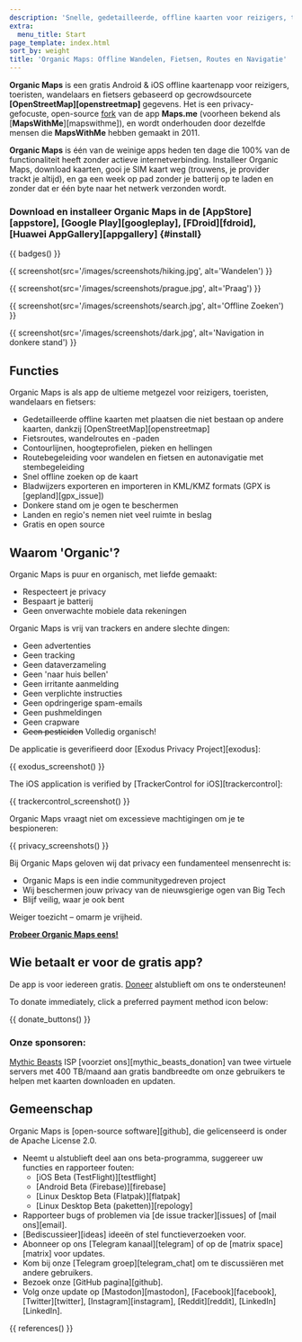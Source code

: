 ```yaml
---
description: 'Snelle, gedetailleerde, offline kaarten voor reizigers, toeristen, automobilisten, wandelaars, en fietsers gemaakt door de oprichters van de app MapsWithMe (Maps.Me).'
extra:
  menu_title: Start
page_template: index.html
sort_by: weight
title: 'Organic Maps: Offline Wandelen, Fietsen, Routes en Navigatie'
---
```


**Organic Maps** is een gratis Android & iOS offline kaartenapp voor reizigers, toeristen, wandelaars en fietsers gebaseerd op gecrowdsourcete **[OpenStreetMap][openstreetmap]** gegevens. Het is een privacy-gefocuste, open-source [fork][fork] van de app **Maps.me** (voorheen bekend als [**MapsWithMe**][mapswithme]), en wordt onderhouden door dezelfde mensen die **MapsWithMe** hebben gemaakt in 2011.

**Organic Maps** is één van de weinige apps heden ten dage die 100% van de functionaliteit heeft zonder actieve internetverbinding. Installeer Organic Maps, download kaarten, gooi je SIM kaart weg (trouwens, je provider trackt je altijd), en ga een week op pad zonder je batterij op te laden en zonder dat er één byte naar het netwerk verzonden wordt.

### Download en installeer Organic Maps in de [AppStore][appstore], [Google Play][googleplay], [FDroid][fdroid], [Huawei AppGallery][appgallery] {#install}

{{ badges() }}

{{ screenshot(src='/images/screenshots/hiking.jpg', alt='Wandelen') }}

{{ screenshot(src='/images/screenshots/prague.jpg', alt='Praag') }}

{{ screenshot(src='/images/screenshots/search.jpg', alt='Offline Zoeken') }}

{{ screenshot(src='/images/screenshots/dark.jpg', alt='Navigation in donkere
stand') }}

## Functies

Organic Maps is als app de ultieme metgezel voor reizigers, toeristen,
wandelaars en fietsers:

- Gedetailleerde offline kaarten met plaatsen die niet bestaan op andere
  kaarten, dankzij [OpenStreetMap][openstreetmap]
- Fietsroutes, wandelroutes en -paden
- Contourlijnen, hoogteprofielen, pieken en hellingen
- Routebegeleiding voor wandelen en fietsen en autonavigatie met
  stembegeleiding
- Snel offline zoeken op de kaart
- Bladwijzers exporteren en importeren in KML/KMZ formats (GPX is
  [gepland][gpx_issue])
- Donkere stand om je ogen te beschermen
- Landen en regio's nemen niet veel ruimte in beslag
- Gratis en open source

## Waarom 'Organic'?

Organic Maps is puur en organisch, met liefde gemaakt:

- Respecteert je privacy
- Bespaart je batterij
- Geen onverwachte mobiele data rekeningen

Organic Maps is vrij van trackers en andere slechte dingen:

- Geen advertenties
- Geen tracking
- Geen dataverzameling
- Geen 'naar huis bellen'
- Geen irritante aanmelding
- Geen verplichte instructies
- Geen opdringerige spam-emails
- Geen pushmeldingen
- Geen crapware
- ~~Geen pesticiden~~ Volledig organisch!

De applicatie is geverifieerd door [Exodus Privacy Project][exodus]:

{{ exodus_screenshot() }}

The iOS application is verified by [TrackerControl for iOS][trackercontrol]:

{{ trackercontrol_screenshot() }}

Organic Maps vraagt niet om excessieve machtigingen om je te bespioneren:

{{ privacy_screenshots() }}

Bij Organic Maps geloven wij dat privacy een fundamenteel mensenrecht is:

- Organic Maps is een indie communitygedreven project
- Wij beschermen jouw privacy van de nieuwsgierige ogen van Big Tech
- Blijf veilig, waar je ook bent

Weiger toezicht – omarm je vrijheid.

**[Probeer Organic Maps eens!](#install)**

## Wie betaalt er voor de gratis app?

De app is voor iedereen gratis. [Doneer](@/donate/index.nl.md) alstublieft
om ons te ondersteunen!

To donate immediately, click a preferred payment method icon below:

{{ donate_buttons() }}

### Onze sponsoren:

[Mythic Beasts](https://www.mythic-beasts.com/) ISP [voorziet
ons][mythic_beasts_donation] van twee virtuele servers met 400 TB/maand aan
gratis bandbreedte om onze gebruikers te helpen met kaarten downloaden en
updaten.

## Gemeenschap

Organic Maps is [open-source software][github], die gelicenseerd is onder de
Apache License 2.0.

- Neemt u alstublieft deel aan ons beta-programma, suggereer uw functies en
  rapporteer fouten:
  * [iOS Beta (TestFlight)][testflight]
  * [Android Beta (Firebase)][firebase]
  * [Linux Desktop Beta (Flatpak)][flatpak]
  * [Linux Desktop Beta (paketten)][repology]
- Rapporteer bugs of problemen via [de issue tracker][issues] of [mail
  ons][email].
- [Bediscussieer][ideas] ideeën of stel functieverzoeken voor.
- Abonneer op ons [Telegram kanaal][telegram] of op de [matrix
  space][matrix] voor updates.
- Kom bij onze [Telegram groep][telegram_chat] om te discussiëren met andere
  gebruikers.
- Bezoek onze [GitHub pagina][github].
- Volg onze update op [Mastodon][mastodon], [Facebook][facebook],
  [Twitter][twitter], [Instagram][instagram], [Reddit][reddit],
  [LinkedIn][LinkedIn].

[fork]: https://nl.wikipedia.org/wiki/Fork_(ontwikkeling)

{{ references() }}
